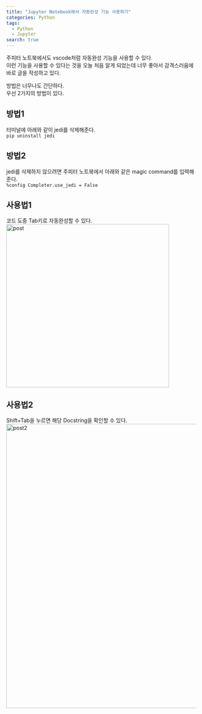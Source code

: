 ```yaml
---
title: "Jupyter Notebook에서 자동완성 기능 사용하기"
categories: Python
tags:
  - Python
  - Jupyter
search: true
---
```


주피터 노트북에서도 vscode처럼 자동완성 기능을 사용할 수 있다.  
이런 기능을 사용할 수 있다는 것을 오늘 처음 알게 되었는데 너무 좋아서 감격스러움에 바로 글을 작성하고 있다.  

방법은 너무나도 간단하다.  
우선 2가지의 방법이 있다.  

## 방법1
터미널에 아래와 같이 jedi를 삭제해준다.  
`pip uninstall jedi`

## 방법2
jedi를 삭제하지 않으려면 주피터 노트북에서 아래와 같은 magic command를 입력해준다.  
`%config Completer.use_jedi = False`

## 사용법1 
코드 도중 Tab키로 자동완성할 수 있다.   
<img width="433" alt="post" src="https://user-images.githubusercontent.com/86637300/135465424-621c935c-db26-4d69-b82b-4c6a5c5e36f0.png">

## 사용법2
Shift+Tab을 누르면 해당 Docstring을 확인할 수 있다.  
<img width="754" alt="post2" src="https://user-images.githubusercontent.com/86637300/135466289-b07addec-90a1-433a-9f4d-2d6297b843d8.png">
